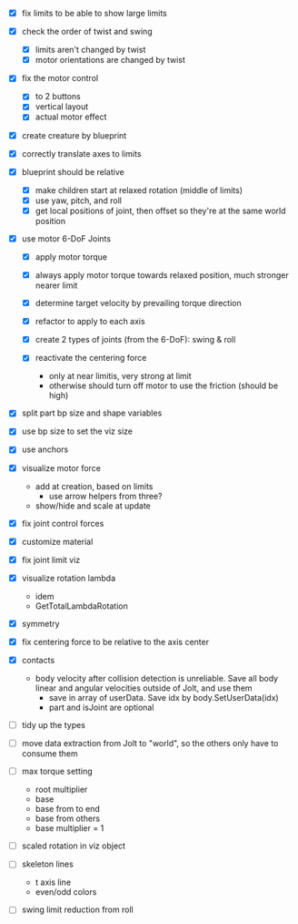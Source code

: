 - [x] fix limits to be able to show large limits
- [x] check the order of twist and swing

  - [x] limits aren't changed by twist
  - [x] motor orientations are changed by twist

- [x] fix the motor control

  - [x] to 2 buttons
  - [x] vertical layout
  - [x] actual motor effect

- [x] create creature by blueprint

- [x] correctly translate axes to limits

- [x] blueprint should be relative

  - [x] make children start at relaxed rotation (middle of limits)
  - [x] use yaw, pitch, and roll
  - [x] get local positions of joint, then offset so they're at the same world position

- [x] use motor 6-DoF Joints

  - [x] apply motor torque
  - [x] always apply motor torque towards relaxed position, much stronger nearer limit
  - [x] determine target velocity by prevailing torque direction

  - [x] refactor to apply to each axis

  - [x] create 2 types of joints (from the 6-DoF): swing & roll
  - [x] reactivate the centering force
    - only at near limitis, very strong at limit
    - otherwise should turn off motor to use the friction (should be high)

- [x] split part bp size and shape variables
- [x] use bp size to set the viz size

- [x] use anchors

- [x] visualize motor force

  - add at creation, based on limits
    - use arrow helpers from three?
  - show/hide and scale at update

- [x] fix joint control forces
- [x] customize material

- [x] fix joint limit viz

- [x] visualize rotation lambda

  - idem
  - GetTotalLambdaRotation

- [x] symmetry

- [x] fix centering force to be relative to the axis center
- [x] contacts
  - body velocity after collision detection is unreliable. Save all body linear and angular velocities outside of Jolt, and use them
    - save in array of userData. Save idx by body.SetUserData(idx)
    - part and isJoint are optional
- [ ] tidy up the types
- [ ] move data extraction from Jolt to "world", so the others only have to consume them

- [ ] max torque setting

  - root multiplier
  - base
  - base from to end
  - base from others
  - base multiplier = 1

- [ ] scaled rotation in viz object

- [ ] skeleton lines

  - t axis line
  - even/odd colors

- [ ] swing limit reduction from roll
